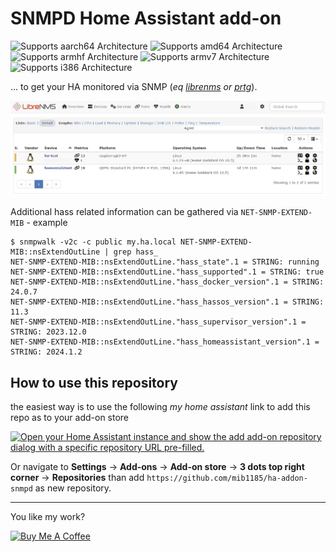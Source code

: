 # SNMPD Home Assistant add-on

![Supports aarch64 Architecture][aarch64-shield] ![Supports amd64 Architecture][amd64-shield] ![Supports armhf Architecture][armhf-shield] ![Supports armv7 Architecture][armv7-shield] ![Supports i386 Architecture][i386-shield]

... to get your HA monitored via SNMP (_eq [librenms](https://www.librenms.org/) or [prtg](https://www.paessler.com/de/prtg/prtg-network-monitor)_).

![example_librenms.png](example_librenms.png)

Additional hass related information can be gathered via `NET-SNMP-EXTEND-MIB` - example

```shell
$ snmpwalk -v2c -c public my.ha.local NET-SNMP-EXTEND-MIB::nsExtendOutLine | grep hass_
NET-SNMP-EXTEND-MIB::nsExtendOutLine."hass_state".1 = STRING: running
NET-SNMP-EXTEND-MIB::nsExtendOutLine."hass_supported".1 = STRING: true
NET-SNMP-EXTEND-MIB::nsExtendOutLine."hass_docker_version".1 = STRING: 24.0.7
NET-SNMP-EXTEND-MIB::nsExtendOutLine."hass_hassos_version".1 = STRING: 11.3
NET-SNMP-EXTEND-MIB::nsExtendOutLine."hass_supervisor_version".1 = STRING: 2023.12.0
NET-SNMP-EXTEND-MIB::nsExtendOutLine."hass_homeassistant_version".1 = STRING: 2024.1.2
```

## How to use this repository

the easiest way is to use the following *my home assistant* link to add this repo as to your add-on store

[![Open your Home Assistant instance and show the add add-on repository dialog with a specific repository URL pre-filled.](https://my.home-assistant.io/badges/supervisor_add_addon_repository.svg)](https://my.home-assistant.io/redirect/supervisor_add_addon_repository/?repository_url=https%3A%2F%2Fgithub.com%2Fmib1185%2Fha-addon-snmpd)

Or navigate to **Settings** -> **Add-ons** -> **Add-on store** -> **3 dots top right corner** -> **Repositories** than add `https://github.com/mib1185/ha-addon-snmpd` as new repository.

---
You like my work?

<a href="https://www.buymeacoffee.com/mib1185" target="_blank"><img src="https://cdn.buymeacoffee.com/buttons/v2/default-yellow.png" alt="Buy Me A Coffee" height="41" width="174"></a>

[aarch64-shield]: https://img.shields.io/badge/aarch64-yes-green.svg
[amd64-shield]: https://img.shields.io/badge/amd64-yes-green.svg
[armhf-shield]: https://img.shields.io/badge/armhf-yes-green.svg
[armv7-shield]: https://img.shields.io/badge/armv7-yes-green.svg
[i386-shield]: https://img.shields.io/badge/i386-yes-green.svg
